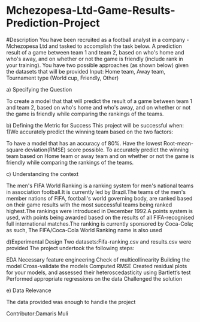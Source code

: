 # Mchezopesa-Ltd-Game-Results-Prediction-Project
#Description
You have been recruited as a football analyst in a company - Mchezopesa Ltd and tasked to accomplish the task below.
A prediction result of a game between team 1 and team 2, based on who's home and who's away, and on whether or not the game is friendly (include rank in your training).
You have two possible approaches (as shown below) given the datasets that will be provided
Input: Home team, Away team, Tournament type (World cup, Friendly, Other)


a) Specifying the Question

To create a model that that will predict the result of a game between team 1 and team 2, based on who's home and who's away, and on whether or not the game is friendly while comparing the rankings of the teams.



b) Defining the Metric for Success This project will be successful when: 1)We accurately predict the winning team based on the two factors:

To have a model that has an accuracy of 80%.
Have the lowest Root-mean-square deviation(RMSE) score possible.
To accurately predict the winning team based on Home team or away team and on whether or not the game is friendly while comparing the rankings of the teams.


c) Understanding the context

The men's FIFA World Ranking is a ranking system for men's national teams in association football.It is currently led by Brazil.The teams of the men's member nations of FIFA, football's world governing body, are ranked based on their game results with the most successful teams being ranked highest.The rankings were introduced in December 1992.A points system is used, with points being awarded based on the results of all FIFA-recognised full international matches.The ranking is currently sponsored by Coca-Cola; as such, The FIFA/Coca-Cola World Ranking name is also used

d)Experimental Design
Two datasets:Fifa-ranking.csv and results.csv were provided
The project undertook the following steps:

EDA
Necessary feature engineering 
Check of multicollinearity
Building the model
Cross-validate the models
Computed RMSE
Created residual plots for your models, and assessed their heteroscedasticity using Bartlett’s test
Performed appropriate regressions on the data 
Challenged the solution 

e) Data Relevance

The data provided was enough to handle the project

Contributor:Damaris Muli
